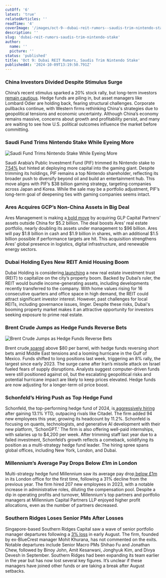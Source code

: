 ```yaml
---
cutOff: '6'
latest: 'true'
relatedArticles: ''
readTime: '4'
coverImage: '/images/oct-9--dubai-reit-rumors--saudis-trim-nintendo-stake-a-k5MT.webp'
description: ''
slug: 'dubai-reit-rumors-saudis-trim-nintendo-stake'
author:
  name: ''
  picture: ''
status: 'published'
title: 'Oct 9: Dubai REIT Rumors, Saudis Trim Nintendo Stake'
publishedAt: '2024-10-09T13:19:50.791Z'
---
```


### China Investors Divided Despite Stimulus Surge

China’s recent stimulus sparked a 20% stock rally, but long-term investors[ remain cautious](https://www.bloomberg.com/news/articles/2024-10-07/the-great-divide-over-investing-in-china-deepens-post-stimulus). Hedge funds are piling in, but asset managers like Lombard Odier are holding back, fearing structural challenges. Corporate pullbacks continue, with Western firms rethinking China's strategies due to geopolitical tensions and economic uncertainty. Although China’s economy remains massive, concerns about growth and profitability persist, and many are waiting to see how U.S. political outcomes influence the market before committing.

### Saudi Fund Trims Nintendo Stake While Eyeing More

![Saudi Fund Trims Nintendo Stake While Eyeing More](/images/oct-9--dubai-reit-rumors--saudis-trim-nintendo-stake-a-UzNz.webp)

Saudi Arabia’s Public Investment Fund (PIF) trimmed its Nintendo stake to[ 7.54%](https://www.bnnbloomberg.ca/business/2024/10/08/saudi-fund-trims-nintendo-stake-after-saying-it-wants-more/) but hinted at deploying more capital into the gaming giant. Despite trimming its holdings, PIF remains a top Nintendo shareholder, reflecting its broader push to diversify beyond oil and build an entertainment hub. This move aligns with PIF’s $38 billion gaming strategy, targeting companies across Japan and Korea. While the sale may be a portfolio adjustment, PIF’s long-term goal of deepening ties with gaming companies seems intact.

### Ares Acquires GCP’s Non-China Assets in Big Deal

Ares Management is making a[ bold move](https://finance.yahoo.com/news/why-lockheed-lmt-could-beat-161015756.html) by acquiring GLP Capital Partners’ assets outside China for $5.2 billion. The deal boosts Ares' real estate portfolio, nearly doubling its assets under management to $96 billion. Ares will pay $1.8 billion in cash and $1.9 billion in shares, with an additional $1.5 billion possible if performance targets are hit. This acquisition strengthens Ares’ global presence in logistics, digital infrastructure, and renewable energy sectors.

### Dubai Holding Eyes New REIT Amid Housing Boom

Dubai Holding is considering[ launching](https://www.bnnbloomberg.ca/investing/2024/10/08/dubai-rulers-firm-considers-new-reit-amid-citys-housing-boom/) a new real estate investment trust (REIT) to capitalize on the city’s property boom. Backed by Dubai’s ruler, the REIT would bundle income-generating assets, including developments recently transferred to the company. With home values rising for 16 consecutive quarters and office space in high demand, the REIT could attract significant investor interest. However, past challenges for local REITs, including governance issues, linger. Despite these risks, Dubai's booming property market makes it an attractive opportunity for investors seeking exposure to prime real estate.

### Brent Crude Jumps as Hedge Funds Reverse Bets

![Brent Crude Jumps as Hedge Funds Reverse Bets](/images/oct-9--dubai-reit-rumors--saudis-trim-nintendo-stake-b-AzOT.webp)

Brent crude[ soared](https://www.hedgeweek.com/brent-crude-soars-above-80-as-hedge-fund-reverse-short-bets/#:~:text=Oil%20prices%20surged%20above%20%2480,report%20by%20the%20Financial%20Tines.) above $80 per barrel, with hedge funds reversing short bets amid Middle East tensions and a looming hurricane in the Gulf of Mexico. Funds shifted to long positions last week, triggering an 8% rally, the largest since early 2023. The surge came after Iran’s missile attack on Israel fueled fears of supply disruptions. Analysts suggest computer-driven funds were still positioned against oil, but the escalating geopolitical risks and potential hurricane impact are likely to keep prices elevated. Hedge funds are now adjusting for a longer-term oil price boost.

### Schonfeld’s Hiring Push as Top Hedge Fund

Schonfeld, the top-performing hedge fund of 2024, is[ aggressively hiring](https://www.hedgeweek.com/top-performing-schonfeld-continues-hiring-push/#:~:text=And%20the%20hiring%20momentum%20continues,to%2043%20including%20five%20internships.) after gaining 13.1% YTD, outpacing rivals like Citadel. The firm added 94 new employees this year, growing its headcount by 11.2%. Schonfeld is focusing on quants, technologists, and generative AI development with their new platform, ‘SchonGPT.’ The firm is also offering well-paid internships, with salaries up to $4,200 per week. After trimming staff last year due to a failed investment, Schonfeld’s growth reflects a comeback, solidifying its position as a multi-strategy hedge fund leader. The hiring spree spans global offices, including New York, London, and Dubai.

### Millennium’s Average Pay Drops Below £1m in London

Multi-strategy hedge fund Millennium saw its average pay drop[ below £1m](https://www.hedgeweek.com/millenniums-average-london-pay-drops-below-1m-for-the-first-time/#:~:text=Newly%20released%20financial%20statements%20for,figure%20of%20%C2%A31.1m.) in its London office for the first time, following a 31% decline from the previous year. The firm hired 207 new employees in 2023, with a notable increase in administrative roles, diluting the compensation pool. Despite a dip in operating profits and turnover, Millennium's top partners and portfolio managers at Millennium Capital Partners LLP enjoyed higher profit allocations, even as the number of partners decreased.

### Southern Ridges Loses Senior PMs After Losses

Singapore-based Southern Ridges Capital saw a wave of senior portfolio manager departures following a [3% loss](https://www.hedgeweek.com/southern-ridges-see-pm-exodus-following-august-losses/#:~:text=Notable%20exits%20include%20Senior%20Macro,the%20firm%20in%20late%20September.) in early August. The firm, founded by ex-BlueCrest manager Mohit Khurana, has not commented on the exits. Notable departures include Senior Macro PMs Shihao Fu and Jonathan Chew, followed by Binoy John, Amit Kesarwani, Jonghyuk Kim, and Divya Devesh in September. Southern Ridges had been expanding its team earlier in the year but has now lost several key figures. It’s unclear if these managers have joined other funds or are taking a break after August setbacks.